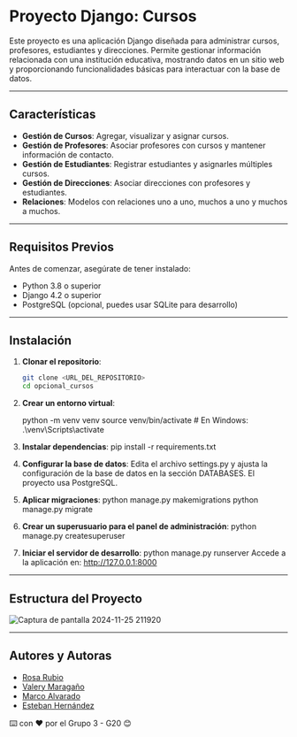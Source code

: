 # Proyecto Django: Cursos

Este proyecto es una aplicación Django diseñada para administrar cursos, profesores, estudiantes y direcciones. Permite gestionar información relacionada con una institución educativa, mostrando datos en un sitio web y proporcionando funcionalidades básicas para interactuar con la base de datos.

---

## Características

- **Gestión de Cursos**: Agregar, visualizar y asignar cursos.
- **Gestión de Profesores**: Asociar profesores con cursos y mantener información de contacto.
- **Gestión de Estudiantes**: Registrar estudiantes y asignarles múltiples cursos.
- **Gestión de Direcciones**: Asociar direcciones con profesores y estudiantes.
- **Relaciones**: Modelos con relaciones uno a uno, muchos a uno y muchos a muchos.

---

## Requisitos Previos

Antes de comenzar, asegúrate de tener instalado:

- Python 3.8 o superior
- Django 4.2 o superior
- PostgreSQL (opcional, puedes usar SQLite para desarrollo)

---

## Instalación

1. **Clonar el repositorio**:
   ```bash
   git clone <URL_DEL_REPOSITORIO>
   cd opcional_cursos

2. **Crear un entorno virtual**:

   python -m venv venv
   source venv/bin/activate   # En Windows: .\venv\Scripts\activate

3. **Instalar dependencias**:
   pip install -r requirements.txt

4. **Configurar la base de datos**:
   Edita el archivo settings.py y ajusta la configuración de la base de datos en la sección DATABASES.
   El proyecto usa PostgreSQL.

5. **Aplicar migraciones**:
   python manage.py makemigrations
   python manage.py migrate

6. **Crear un superusuario para el panel de administración**:
   python manage.py createsuperuser

6. **Iniciar el servidor de desarrollo**:
   python manage.py runserver
   Accede a la aplicación en: http://127.0.0.1:8000

---

## Estructura del Proyecto
  ![Captura de pantalla 2024-11-25 211920](https://github.com/user-attachments/assets/3a34dba4-6a4a-4137-82f7-142326eb6f73)


---

## Autores y Autoras

- [Rosa Rubio](https://github.com/PaulinaRubioP)
- [Valery Maragaño](https://github.com/Valyxp)
- [Marco Alvarado](https://github.com/7pixel-cl)
- [Esteban Hernández](https://github.com/stivhc)

⌨️ con ❤️ por el Grupo 3 - G20 😊



